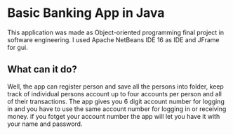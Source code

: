 ﻿# Basic Banking App in Java
  This application was made as Object-oriented programming final project in software engineering.
  I used Apache NetBeans IDE 16 as IDE and JFrame for gui.
## What can it do? 
  Well, the app can register person and save all the persons into folder, keep track of individual persons account up to four accounts per person and all of their transactions.
  The app gives you 6 digit account number for logging in and you have to use the same account number for logging in or receiving money.
  if you fotget your account number the app will let you have it with your name and password.
  

